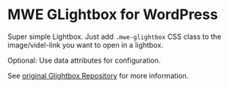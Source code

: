 # MWE GLightbox for WordPress

Super simple Lightbox. Just add `.mwe-glightbox` CSS class to the image/videl-link you want to open in a lightbox.

Optional: Use data attributes for configuration.

See [original Glightbox Repository](https://github.com/biati-digital/glightbox) for more information.
